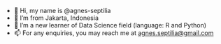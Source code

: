 - 👋 Hi, my name is @agnes-septilia
- 🏡 I’m from Jakarta, Indonesia
- 🌱 I’m a new learner of Data Science field (language: R and Python)
- 📫 For any enquiries, you may reach me at agnes.septilia@gmail.com

<!---
agnes-septilia/agnes-septilia is a ✨ special ✨ repository because its `README.md` (this file) appears on your GitHub profile.
You can click the Preview link to take a look at your changes.
--->
